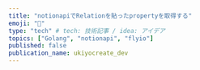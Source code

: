```yaml
---
title: "notionapiでRelationを貼ったpropertyを取得する"
emoji: "🦍"
type: "tech" # tech: 技術記事 / idea: アイデア
topics: ["Golang", "notionapi", "flyio"]
published: false
publication_name: ukiyocreate_dev
---
```



